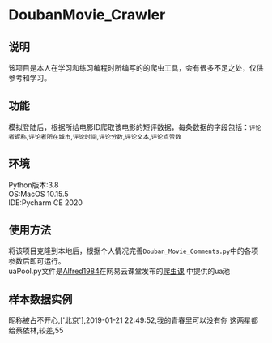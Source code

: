 # DoubanMovie_Crawler
## 说明
该项目是本人在学习和练习编程时所编写的的爬虫工具，会有很多不足之处，仅供参考和学习。
## 功能
模拟登陆后，根据所给电影ID爬取该电影的短评数据，每条数据的字段包括：`评论者昵称`,`评论者所在城市`,`评论时间`,`评论分数`,`评论文本`,`评论点赞数`
## 环境
Python版本:3.8   
OS:MacOS 10.15.5    
IDE:Pycharm CE 2020 
## 使用方法
将该项目克隆到本地后，根据个人情况完善`Douban_Movie_Comments.py`中的各项参数后即可运行。   
uaPool.py文件是[Alfred1984](https://github.com/Alfred1984/interesting-python)在网易云课堂发布的[爬虫课](https://study.163.com/course/introduction/1209511875.htm)
中提供的ua池
## 样本数据实例
昵称被占不开心,['北京'],2019-01-21 22:49:52,我的青春里可以没有你 这两星都给蔡依林,较差,55
